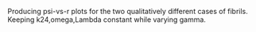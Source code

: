 Producing psi-vs-r plots for the two qualitatively different cases of fibrils. Keeping k24,omega,Lambda constant while varying gamma.